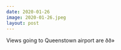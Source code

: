 ```yaml
---
date: 2020-01-26
image: 2020-01-26.jpeg
layout: post
---
```


Views going to Queenstown airport are ðð»
